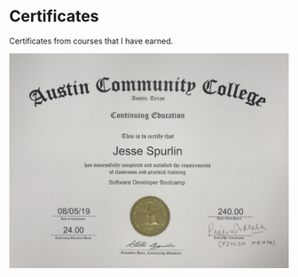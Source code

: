 # Certificates
Certificates from courses that I have earned.

![ACC Software Developer Bootcamp Certificate](./ACC-Software-Development-Bootcamp/Jesse-Spurlin-ACC-Software-Bootcamp-Certificate-small.jpg)